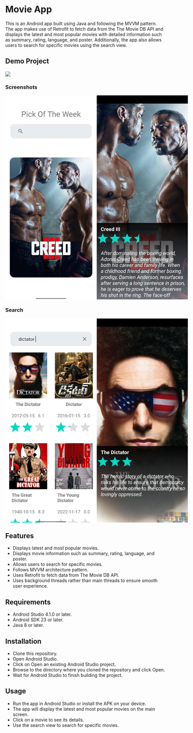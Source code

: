 # Movie App

This is an Android app built using Java and following the MVVM pattern. The app makes use of Retrofit to fetch data from the The Movie DB API and displays the latest and most popular movies with detailed information such as summary, rating, language, and poster. Additionally, the app also allows users to search for specific movies using the search view.

## Demo Project


<img align="center" src="https://github.com/AndroidLord/MovieApp/blob/master/images/The%20Movie%20App2.gif"  >


### Screenshots
<div style="display: flex;">
  <img align="start" src="https://github.com/AndroidLord/MovieApp/blob/master/images/front%202.jpg" width="320" height="640">
  <img align="start" src="https://github.com/AndroidLord/MovieApp/blob/master/images/onclick%202.jpg" width="320" height="640">
</div>

### Search
<div style="display: flex;">
  <img align="start" src="https://github.com/AndroidLord/MovieApp/blob/master/images/search%202.jpg" width="320" height="640">
  <img align="start" src="https://github.com/AndroidLord/MovieApp/blob/master/images/onclick%20search%202.jpg" width="320" height="640">
</div>


## Features
- Displays latest and most popular movies.
- Displays movie information such as summary, rating, language, and poster.
- Allows users to search for specific movies.
- Follows MVVM architecture pattern.
- Uses Retrofit to fetch data from The Movie DB API.
- Uses background threads rather than main threads to ensure smooth user experience.

## Requirements
- Android Studio 4.1.0 or later.
- Android SDK 23 or later.
- Java 8 or later.

## Installation

- Clone this repository.
- Open Android Studio.
- Click on Open an existing Android Studio project.
- Browse to the directory where you cloned the repository and click Open.
- Wait for Android Studio to finish building the project.

## Usage
- Run the app in Android Studio or install the APK on your device.
- The app will display the latest and most popular movies on the main screen.
- Click on a movie to see its details.
- Use the search view to search for specific movies.
